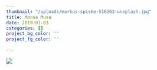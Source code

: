 ```yaml
---
thumbnail: "/uploads/markus-spiske-516263-unsplash.jpg"
title: Mansa Musa
date: 2019-01-03
categories: []
project_bg_color: ''
project_fg_color: ''

---
```

![](/uploads/markus-spiske-516263-unsplash.jpg)